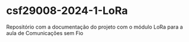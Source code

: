 # csf29008-2024-1-LoRa
Repositório com a documentação do projeto com o módulo LoRa para a aula de Comunicações sem Fio
